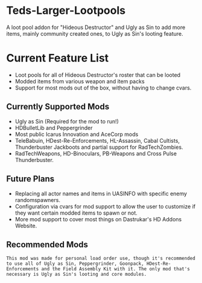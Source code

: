 # Teds-Larger-Lootpools
A loot pool addon for "Hideous Destructor" and Ugly as Sin to add more items, mainly community created ones, to Ugly as Sin's looting feature.

# Current Feature List
- Loot pools for all of Hideous Destructor's roster that can be looted
- Modded items from various weapon and item packs
- Support for most mods out of the box, without having to change cvars.

## Currently Supported Mods
- Ugly as Sin (Required for the mod to run!)
- HDBulletLib and Peppergrinder
- Most public Icarus Innovation and AceCorp mods
- TeleBabuin, HDest-Re-Enforcements, HL-Assassin, Cabal Cultists, Thunderbuster Jackboots and partial support for RadTechZombies.
- RadTechWeapons, HD-Binoculars, PB-Weapons and Cross Pulse Thunderbuster.

## Future Plans
- Replacing all actor names and items in UASINFO with specific enemy randomspawners.
- Configuration via cvars for mod support to allow the user to customize if they want certain modded items to spawn or not.
- More mod support to cover most things on Dastrukar's HD Addons Website.

## Recommended Mods
    This mod was made for personal load order use, though it's recommended to use all of Ugly as Sin, Peppergrinder, Goonpack, HDest-Re-Enforcements and the Field Assembly Kit with it. The only mod that's necessary is Ugly as Sin's looting and core modules.
